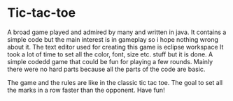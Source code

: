 # Tic-tac-toe
A broad game played and admired by many and written in java. It contains a simple code but the main interest is in gameplay so i hope nothing wrong about it.
The text editor used for creating this game is eclipse workspace
It took a lot of time to set all the  color, font, size etc. stuff but it is done. 
A simple codedd game that could be fun for playing a few rounds. Mainly there were no hard parts because all the parts of the code are basic.

The game and the rules are like in the classic tic tac toe. The goal to set all the marks in a row faster than the opponent.
Have fun!
